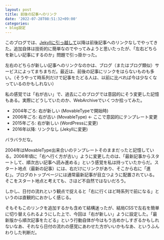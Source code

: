 ```yaml
---
layout: post
title: 前後の記事へのリンク
date: '2022-07-28T08:51:32+09:00'
categories:
- blog設定
---
```


このブログでは、[Jekyllに引っ越して](/blog/2016/05/moved_to_jekyll.html)以降は前後記事へのリンクなしでやってきた。追加自体は技術的に簡単なのでやってみようと思いたったが、「左右どちらを新しい記事にするのか」問題で引っ掛かった。

左右のどちらが新しい記事へのリンクなのかは、ブログ（またはブログ類似）サービスによってまちまちだ。最近は、前後の記事にリンクをはらないものも多い。（そうやって時系列だけで記事をたどる人は、以前に比べれば今は少なくなっているのかもしれない）

私の感覚では「右が古い」で、過去にこのブログでは意図的にそう変更した記憶もある。実際にどうしていたのか、WebArchiveでいくつか拾ってみた。

* 2004年ごろ: 右が新しい (MovableTypeで開始時)
* 2006年ごろ: 右が古い (MovableType) ← ここで意図的にテンプレート変更
* 2015年ごろ: 右が新しい (WordPressに変更)
* 2016年以降: リンクなし (Jekyllに変更)

バラバラだな。

2004年はMovableType出来合いのテンプレートそのままだったと記憶している。2006年頃に「右へ行く方が古い」ように変更したのは、「最新記事からスタートして、順次古い記事へ読み進める」という感覚を私は持っていたからだ。スタート地点（最新の記事）には、右だけにリンクがあり、そこから右に「進む」。ブログのトップページには通常最新記事が目立つように配置されている。そこをスタート地点と考えても、さほど不自然ではないだろう。

しかし、日付の流れという観点で捉えると「右に行くほど時系列で前になる」というのは直観的におかしく感じる。

そもそもこのリンクを追加するかも含めて結構迷ったが、結局CSSで左右を簡単に切り替えられるようにした上で、今回は「右が新しい」ように設定した。「最新版から順次記事をたどる」という行動自体が今はもう古めかしすぎるかもしれないなあ、それなら日付の流れの感覚にあわせた方がいいかもなあ、というふんわりした判断だ。

